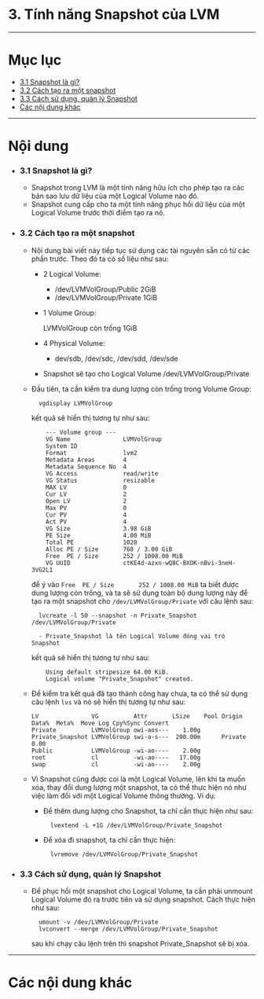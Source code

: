 # 3. Tính năng Snapshot của LVM

____

# Mục lục


- [3.1 Snapshot là gì?](#about)
- [3.2 Cách tạo ra một snapshot](#create)
- [3.3 Cách sử dụng, quản lý Snapshot](#)
- [Các nội dung khác](#content-others)

____

# <a name="content">Nội dung</a>

- ### <a name="about">3.1 Snapshot là gì?</a>

    - Snapshot trong LVM là một tính năng hữu ích cho phép tạo ra các bản sao lưu dữ liệu của một Logical Volume nào đó.
    - Snapshot cung cấp cho ta một tính năng phục hồi dữ liệu của một Logical Volume trước thời điểm tạo ra nó.

- ### <a name="create">3.2 Cách tạo ra một snapshot</a>

    - Nội dung bài viết này tiếp tục sử dụng các tài nguyên sẵn có từ các phần trước. Theo đó ta có số liệu như sau:

        - 2 Logical Volume:

            - /dev/LVMVolGroup/Public     2GiB
            - /dev/LVMVolGroup/Private    1GiB

        - 1 Volume Group:

            LVMVolGroup     còn trống 1GiB

        - 4 Physical Volume:

            - dev/sdb, /dev/sdc, /dev/sdd, /dev/sde

        - Snapshot sẽ tạo cho Logical Volume /dev/LVMVolGroup/Private

    - Đầu tiên, ta cần kiểm tra dung lượng còn trống trong Volume Group:

            vgdisplay LVMVolGroup

        kết quả sẽ hiển thị tương tự như sau:

              --- Volume group ---
              VG Name               LVMVolGroup
              System ID
              Format                lvm2
              Metadata Areas        4
              Metadata Sequence No  4
              VG Access             read/write
              VG Status             resizable
              MAX LV                0
              Cur LV                2
              Open LV               2
              Max PV                0
              Cur PV                4
              Act PV                4
              VG Size               3.98 GiB
              PE Size               4.00 MiB
              Total PE              1020
              Alloc PE / Size       768 / 3.00 GiB
              Free  PE / Size       252 / 1008.00 MiB
              VG UUID               ctKE4d-azxn-wQ8C-BXOK-nBvi-3neH-3VG2L1

        để ý vào `Free  PE / Size       252 / 1008.00 MiB` ta biết được dung lượng còn trống, và ta sẽ sử dụng toàn bộ dung lượng này để tạo ra một snapshot cho `/dev/LVMVolGroup/Private` với câu lệnh sau:

            lvcreate -l 50 --snapshot -n Private_Snapshot /dev/LVMVolGroup/Private

            - Private_Snapshot là tên Logical Volume đóng vai trò Snapshot

        kết quả sẽ hiển thị tương tự như sau:

              Using default stripesize 64.00 KiB.
              Logical volume "Private_Snapshot" created.

    - Để kiểm tra kết quả đã tạo thành công hay chưa, ta có thể sử dụng câu lệnh `lvs` và nó sẽ hiển thị tương tự như sau:

          LV               VG          Attr       LSize    Pool Origin  Data%  Meta%  Move Log Cpy%Sync Convert
          Private          LVMVolGroup owi-aos---    1.00g
          Private_Snapshot LVMVolGroup swi-a-s---  200.00m      Private 0.00
          Public           LVMVolGroup -wi-ao----    2.00g
          root             cl          -wi-ao----   17.00g
          swap             cl          -wi-ao----    2.00g

    

    - Vì Snapshot cũng được coi là một Logical Volume, lên khi ta muốn xóa, thay đổi dung lượng một snapshot, ta có thể thực hiện nó như việc làm đối với một Logical Volume thông thường. Ví dụ:

        - Để thêm dung lượng cho Snapshot, ta chỉ cần thực hiện như sau:

                lvextend -L +1G /dev/LVMVolGroup/Private_Snapshot

        - Để xóa đi snapshot, ta chỉ cần thực hiện:

                lvremove /dev/LVMVolGroup/Private_Snapshot


- ### <a name="">3.3 Cách sử dụng, quản lý Snapshot</a>

    - Để phục hồi một snapshot cho Logical Volume, ta cần phải unmount Logical Volume đó ra trước tiên và sử dụng snapshot. Cách thực hiện như sau:
            
            umount -v /dev/LVMVolGroup/Private
            lvconvert --merge /dev/LVMVolGroup/Private_Snapshot

        sau khi chạy câu lệnh trên thì snapshot Private_Snapshot sẽ bị xóa.

____

# <a name="content-others">Các nội dung khác</a>
